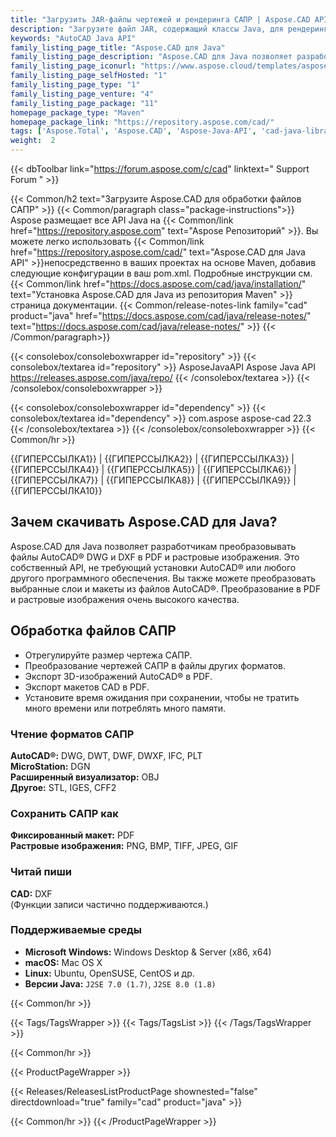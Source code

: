 ```yaml
---
title: "Загрузить JAR-файлы чертежей и рендеринга САПР | Aspose.CAD API"
description: "Загрузите файл JAR, содержащий классы Java, для рендеринга, редактирования, составления отчетов и преобразования чертежей AutoCAD®. Поддерживает трехмерные тела, конические, сферические, торические, цилиндрические, параллелепипедные, клиновые и т. д."
keywords: "AutoCAD Java API"
family_listing_page_title: "Aspose.CAD для Java"
family_listing_page_description: "Aspose.CAD для Java позволяет разработчикам конвертировать файлы AutoCAD DWG и DXF и DGN, DWF, DWFX, IFC, IGS, IGES, STL, DWT, CF2, CFF2, OBJ в изображения PDF, SVG, WMF и растровые изображения. Это собственный API, не требующий установки AutoCAD или любого другого программного обеспечения."
family_listing_page_iconurl: "https://www.aspose.cloud/templates/aspose/App_Themes/V3/images/cad/272x272/aspose_cad-for-java-min.png"
family_listing_page_selfHosted: "1"
family_listing_page_type: "1"
family_listing_page_venture: "4"
family_listing_page_package: "11"
homepage_package_type: "Maven"
homepage_package_link: "https://repository.aspose.com/cad/"
tags: ['Aspose.Total', 'Aspose.CAD', 'Aspose-Java-API', 'cad-java-library', 'cad-java-class', 'DWG', 'DXF', 'DGN', 'IFC', 'IGES', 'STL', 'DWT', 'PLT', 'DWF', 'DWFx', 'CFF2', 'OBJ', 'PDF', 'TIFF', 'JPEG', 'PNG', 'GIF', 'BMP', 'Maven', 'Windows', 'Linux', 'Mac', 'J2SE', 'drawing', 'cad-drawing', 'raster-image', 'export-3D', 'autocad', 'cad-layout', 'mesh-model', 'ATTRIB', 'MTEXT', '3D-solids', 'conic', 'sphere', 'torus', 'cylinder', 'box', 'wedge', 'wired-models', '3D-faces', 'Unix']
weight:  2
---
```


{{< dbToolbar link="https://forum.aspose.com/c/cad" linktext=" Support Forum " >}}

{{< Common/h2 text="Загрузите Aspose.CAD для обработки файлов САПР"  >}}
{{< Common/paragraph class="package-instructions">}}
Aspose размещает все API Java на
{{< Common/link href="https://repository.aspose.com" text="Aspose Репозиторий"  >}}. Вы можете легко использовать
{{< Common/link href="https://repository.aspose.com/cad/" text="Aspose.CAD для Java API"  >}}непосредственно в ваших проектах на основе Maven, добавив следующие конфигурации в ваш pom.xml. Подробные инструкции см.
{{< Common/link href="https://docs.aspose.com/cad/java/installation/" text="Установка Aspose.CAD для Java из репозитория Maven"  >}}страница документации.
{{< Common/release-notes-link family="cad" product="java" href="https://docs.aspose.com/cad/java/release-notes/" text="https://docs.aspose.com/cad/java/release-notes/"  >}}
{{< /Common/paragraph>}}

{{< consolebox/consoleboxwrapper id="repository" >}}
   {{< consolebox/textarea id="repository" >}}
      <repository>
      <id>AsposeJavaAPI</id>
      <name>Aspose Java API</name>
      <url>https://releases.aspose.com/java/repo/</url>
      </repository>
   {{< /consolebox/textarea >}}
{{< /consolebox/consoleboxwrapper >}}

{{< consolebox/consoleboxwrapper id="dependency" >}}
   {{< consolebox/textarea id="dependency" >}}
      <dependency>
      <groupId>com.aspose</groupId>
      <artifactId>aspose-cad</artifactId>
      <version>22.3</version>
      </dependency>
   {{< /consolebox/textarea >}}
{{< /consolebox/consoleboxwrapper >}}
{{< Common/hr >}}

{{ГИПЕРССЫЛКА1}} | {{ГИПЕРССЫЛКА2}} | {{ГИПЕРССЫЛКА3}} | {{ГИПЕРССЫЛКА4}} | {{ГИПЕРССЫЛКА5}} | {{ГИПЕРССЫЛКА6}} | {{ГИПЕРССЫЛКА7}} | {{ГИПЕРССЫЛКА8}} | {{ГИПЕРССЫЛКА9}} | {{ГИПЕРССЫЛКА10}}

## Зачем скачивать Aspose.CAD для Java?

Aspose.CAD для Java позволяет разработчикам преобразовывать файлы AutoCAD® DWG и DXF в PDF и растровые изображения. Это собственный API, не требующий установки AutoCAD® или любого другого программного обеспечения. Вы также можете преобразовать выбранные слои и макеты из файлов AutoCAD®. Преобразование в PDF и растровые изображения очень высокого качества.

## Обработка файлов САПР

- Отрегулируйте размер чертежа САПР.
- Преобразование чертежей САПР в файлы других форматов.
- Экспорт 3D-изображений AutoCAD® в PDF.
- Экспорт макетов CAD в PDF.
- Установите время ожидания при сохранении, чтобы не тратить много времени или потреблять много памяти.

### Чтение форматов САПР

**AutoCAD®:** DWG, DWT, DWF, DWXF, IFC, PLT\
**MicroStation:** DGN\
**Расширенный визуализатор:** OBJ\
**Другое:** STL, IGES, CFF2

### Сохранить САПР как

**Фиксированный макет:** PDF\
**Растровые изображения:** PNG, BMP, TIFF, JPEG, GIF

### Читай пиши

**CAD:** DXF\
(Функции записи частично поддерживаются.)

### Поддерживаемые среды

- **Microsoft Windows:** Windows Desktop & Server (x86, x64)
- **macOS:** Mac OS X
- **Linux:** Ubuntu, OpenSUSE, CentOS и др.
- **Версии Java:** `J2SE 7.0 (1.7)`, `J2SE 8.0 (1.8)`

{{< Common/hr >}}

{{< Tags/TagsWrapper >}}
{{< Tags/TagsList >}}
{{< /Tags/TagsWrapper >}}

{{< Common/hr >}}

{{< ProductPageWrapper >}}
<!-- ReleasesListProductPage-->
{{< Releases/ReleasesListProductPage shownested="false"  directdownload="true" family="cad" product="java" >}}
<!-- /ReleasesListProductPage-->
{{< Common/hr >}}
{{< /ProductPageWrapper >}}

